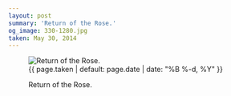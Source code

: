 ```yaml
---
layout: post
summary: 'Return of the Rose.'
og_image: 330-1280.jpg
taken: May 30, 2014
---
```


<figure class="post" data-src="{{ site.assets_url }}/{{ page.og_image }}" data-sub-html='#caption-{{ page.id | remove_first: "/" }}'>
<img alt="Return of the Rose." sizes="(min-width: 700px) 50vw, calc(100vw - 2rem)" src="{{ site.assets_url }}/330-640.jpg" srcset="{{ site.assets_url }}/330-1280.jpg 1280w, {{ site.assets_url }}/330-960.jpg 960w, {{ site.assets_url }}/330-640.jpg 640w, {{ site.assets_url }}/330-320.jpg 320w"/>
<figcaption id='caption-{{ page.id | remove_first: "/" }}'>
<time>{{ page.taken | default: page.date | date: "%B %-d, %Y" }}</time>
<p>Return of the Rose.</p>
</figcaption>
</figure>
